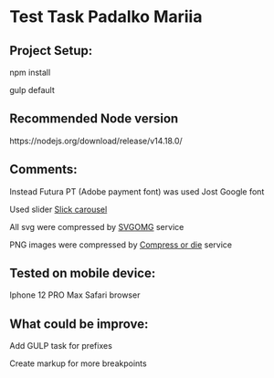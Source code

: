 <h1>Test Task Padalko Mariia</h1>

<h2>Project Setup:</h2>
<p>npm install</p>
<p>gulp default</p>
<h2>Recommended Node version</h2>
<p>https://nodejs.org/download/release/v14.18.0/</p>

<h2>Comments:</h2>
<p>Instead Futura PT (Adobe payment font) was used Jost Google font</p>
<p>Used slider  <a href="https://kenwheeler.github.io/slick/" target="_blank">Slick carousel</a></p>
<p>All svg were compressed by <a href="https://jakearchibald.github.io/svgomg/" target="_blank">SVGOMG</a> service</p>
<p>PNG images were compressed by <a href="https://compress-or-die.com/" target="_blank">Compress or die</a> service</p>

<h2>Tested on mobile device:</h2>
<p>Iphone 12 PRO Max Safari browser</p>

<h2>What could be improve:</h2>
<p>Add GULP task for prefixes</p>
<p>Create markup for more breakpoints</p>

